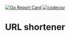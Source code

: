 [![Go Report Card](https://goreportcard.com/badge/github.com/phpCoder88/golang-test)](https://goreportcard.com/report/github.com/phpCoder88/golang-test)
[![codecov](https://codecov.io/gh/phpCoder88/golang-test/branch/master/graph/badge.svg)](https://codecov.io/gh/phpCoder88/golang-test)

# URL shortener
